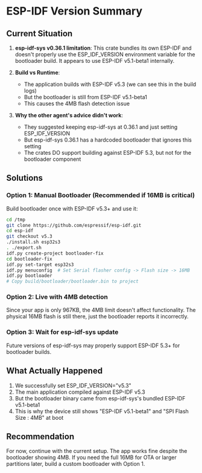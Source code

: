 # ESP-IDF Version Summary

## Current Situation

1. **esp-idf-sys v0.36.1 limitation**: This crate bundles its own ESP-IDF and doesn't properly use the ESP_IDF_VERSION environment variable for the bootloader build. It appears to use ESP-IDF v5.1-beta1 internally.

2. **Build vs Runtime**: 
   - The application builds with ESP-IDF v5.3 (we can see this in the build logs)
   - But the bootloader is still from ESP-IDF v5.1-beta1
   - This causes the 4MB flash detection issue

3. **Why the other agent's advice didn't work**:
   - They suggested keeping esp-idf-sys at 0.36.1 and just setting ESP_IDF_VERSION
   - But esp-idf-sys 0.36.1 has a hardcoded bootloader that ignores this setting
   - The crates DO support building against ESP-IDF 5.3, but not for the bootloader component

## Solutions

### Option 1: Manual Bootloader (Recommended if 16MB is critical)
Build bootloader once with ESP-IDF v5.3+ and use it:
```bash
cd /tmp
git clone https://github.com/espressif/esp-idf.git
cd esp-idf
git checkout v5.3
./install.sh esp32s3
. ./export.sh
idf.py create-project bootloader-fix
cd bootloader-fix
idf.py set-target esp32s3
idf.py menuconfig  # Set Serial flasher config -> Flash size -> 16MB
idf.py bootloader
# Copy build/bootloader/bootloader.bin to project
```

### Option 2: Live with 4MB detection
Since your app is only 967KB, the 4MB limit doesn't affect functionality. The physical 16MB flash is still there, just the bootloader reports it incorrectly.

### Option 3: Wait for esp-idf-sys update
Future versions of esp-idf-sys may properly support ESP-IDF 5.3+ for bootloader builds.

## What Actually Happened

1. We successfully set ESP_IDF_VERSION="v5.3"
2. The main application compiled against ESP-IDF v5.3
3. But the bootloader binary came from esp-idf-sys's bundled ESP-IDF v5.1-beta1
4. This is why the device still shows "ESP-IDF v5.1-beta1" and "SPI Flash Size : 4MB" at boot

## Recommendation

For now, continue with the current setup. The app works fine despite the bootloader showing 4MB. If you need the full 16MB for OTA or larger partitions later, build a custom bootloader with Option 1.
